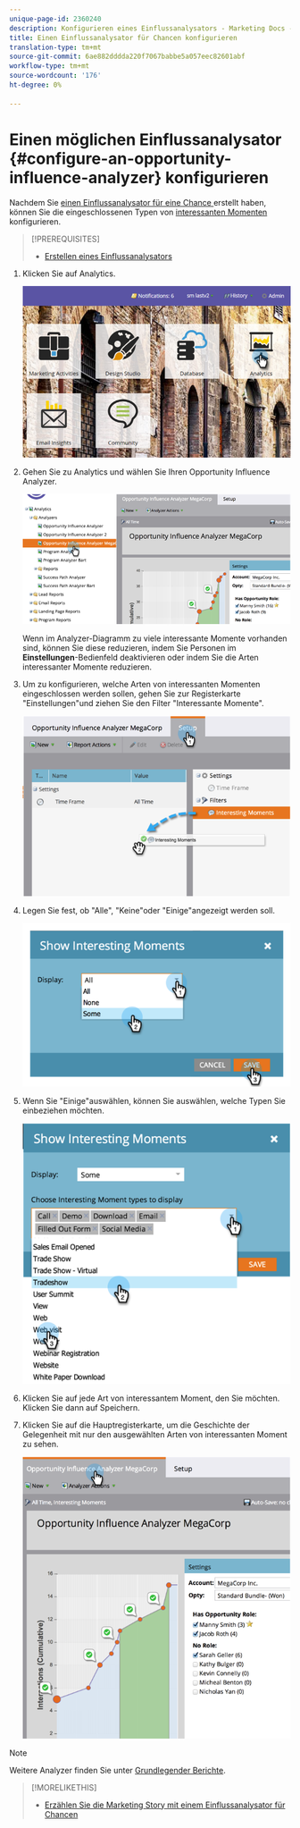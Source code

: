 ```yaml
---
unique-page-id: 2360240
description: Konfigurieren eines Einflussanalysators - Marketing Docs - Produktdokumentation
title: Einen Einflussanalysator für Chancen konfigurieren
translation-type: tm+mt
source-git-commit: 6ae882dddda220f7067babbe5a057eec82601abf
workflow-type: tm+mt
source-wordcount: '176'
ht-degree: 0%

---
```



# Einen möglichen Einflussanalysator {#configure-an-opportunity-influence-analyzer} konfigurieren

Nachdem Sie [einen Einflussanalysator für eine Chance ](create-an-opportunity-influence-analyzer.md) erstellt haben, können Sie die eingeschlossenen Typen von [interessanten Momenten](/help/marketo/product-docs/marketo-sales-insight/msi-for-salesforce/features/tabs-in-the-msi-panel/interesting-moments/interesting-moments-overview.md) konfigurieren.

>[!PREREQUISITES]
>
>* [Erstellen eines Einflussanalysators](create-an-opportunity-influence-analyzer.md)


1. Klicken Sie auf Analytics.

   ![](assets/login-to-analytics.png)

1. Gehen Sie zu Analytics und wählen Sie Ihren Opportunity Influence Analyzer.

   ![](assets/image2014-9-17-12-3a28-3a33.png)

   Wenn im Analyzer-Diagramm zu viele interessante Momente vorhanden sind, können Sie diese reduzieren, indem Sie Personen im **Einstellungen**-Bedienfeld deaktivieren oder indem Sie die Arten interessanter Momente reduzieren.

1. Um zu konfigurieren, welche Arten von interessanten Momenten eingeschlossen werden sollen, gehen Sie zur Registerkarte &quot;Einstellungen&quot;und ziehen Sie den Filter &quot;Interessante Momente&quot;.

   ![](assets/image2014-9-17-12-3a29-3a10.png)

1. Legen Sie fest, ob &quot;Alle&quot;, &quot;Keine&quot;oder &quot;Einige&quot;angezeigt werden soll.

   ![](assets/image2014-9-17-12-3a29-3a18.png)

1. Wenn Sie &quot;Einige&quot;auswählen, können Sie auswählen, welche Typen Sie einbeziehen möchten.

   ![](assets/image2014-9-17-12-3a29-3a39.png)

1. Klicken Sie auf jede Art von interessantem Moment, den Sie möchten. Klicken Sie dann auf Speichern.
1. Klicken Sie auf die Hauptregisterkarte, um die Geschichte der Gelegenheit mit nur den ausgewählten Arten von interessanten Moment zu sehen.

   ![](assets/image2014-9-17-12-3a29-3a58.png)

>[!NOTE]
>
>Weitere Analyzer finden Sie unter [Grundlegender Berichte](https://docs.marketo.com/display/docs/basic+reporting).

>[!MORELIKETHIS]
>
>* [Erzählen Sie die Marketing Story mit einem Einflussanalysator für Chancen](tell-the-marketing-story-with-an-opportunity-influence-analyzer.md)

